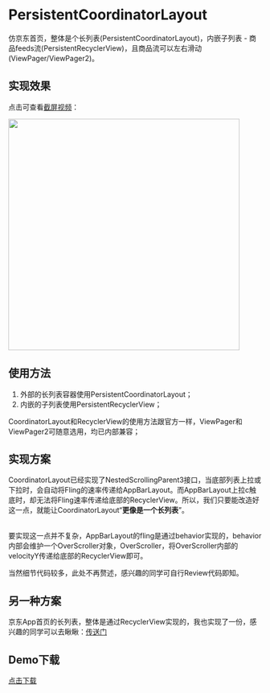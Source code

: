 # PersistentCoordinatorLayout

仿京东首页，整体是个长列表(PersistentCoordinatorLayout)，内嵌子列表 - 商品feeds流(PersistentRecyclerView)，且商品流可以左右滑动(ViewPager/ViewPager2)。

## 实现效果
点击可查看[截屏视频](http://sistone.top/capture/video.html?content=PersistentCoordinatorLayout)：

<a href="http://sistone.top/capture/video.html?content=PersistentCoordinatorLayout">
    <img src="https://stone225.oss-cn-hangzhou.aliyuncs.com/jingdong.jpg" width="460"/>
</a>

## 使用方法
1. 外部的长列表容器使用PersistentCoordinatorLayout；
2. 内嵌的子列表使用PersistentRecyclerView；

CoordinatorLayout和RecyclerView的使用方法跟官方一样，ViewPager和ViewPager2可随意选用，均已内部兼容；

## 实现方案
CoordinatorLayout已经实现了NestedScrollingParent3接口，当底部列表上拉或下拉时，会自动将Fling的速率传递给AppBarLayout。而AppBarLayout上拉c触底时，却无法将Fling速率传递给底部的RecyclerView。所以，我们只要能改造好这一点，就能让CoordinatorLayout“<b>更像是一个长列表</b>”。<br/><br/>

要实现这一点并不复杂，AppBarLayout的fling是通过behavior实现的，behavior内部会维护一个OverScroller对象，OverScroller，将OverScroller内部的velocityY传递给底部的RecyclerView即可。

当然细节代码较多，此处不再赘述，感兴趣的同学可自行Review代码即知。

## 另一种方案
京东App首页的长列表，整体是通过RecyclerView实现的，我也实现了一份，感兴趣的同学可以去瞅瞅：[传送门](https://github.com/xmuSistone/PersistentRecyclerView)

## Demo下载
[点击下载](https://github.com/xmuSistone/PersistentCoordinatorLayout/blob/master/PersistentCoordinatorLayout.apk?raw=true)
